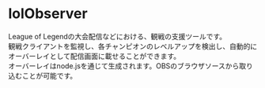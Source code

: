 # lolObserver
League of Legendの大会配信などにおける、観戦の支援ツールです。</br>
観戦クライアントを監視し、各チャンピオンのレベルアップを検出し、自動的にオーバーレイとして配信画面に載せることができます。</br>
オーバーレイはnode.jsを通じて生成されます。OBSのブラウザソースから取り込むことが可能です。</br>
